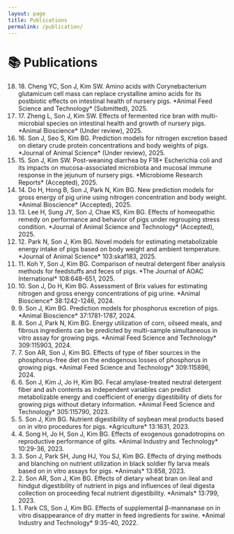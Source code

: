 ```yaml
---
layout: page
title: Publications
permalink: /publication/
---
```


# 📚 Publications

<ol reversed>
<li>18. Cheng YC, Son J, Kim SW. Amino acids with Corynebacterium glutamicum cell mass can replace crystalline amino acids for its postbiotic effects on intestinal health of nursery pigs. *Animal Feed Science and Technology* (Submitted), 2025.</li>
<li>17. Zheng L, Son J, Kim SW. Effects of fermented rice bran with multi-microbial species on intestinal health and growth of nursery pigs. *Animal Bioscience* (Under review), 2025.</li>
<li>16. Son J, Seo S, Kim BG. Prediction models for nitrogen excretion based on dietary crude protein concentrations and body weights of pigs. *Journal of Animal Science* (Under review), 2025.</li>
<li>15. Son J, Kim SW. Post-weaning diarrhea by F18+ Escherichia coli and its impacts on mucosa-associated microbiota and mucosal immune response in the jejunum of nursery pigs. *Microbiome Research Reports* (Accepted), 2025.</li>
<li>14. Do H, Hong B, Son J, Park N, Kim BG. New prediction models for gross energy of pig urine using nitrogen concentration and body weight. *Animal Bioscience* (Accepted), 2025.</li>
<li>13. Lee H, Sung JY, Son J, Chae KS, Kim BG. Effects of homeopathic remedy on performance and behavior of pigs under regrouping stress condition. *Journal of Animal Science and Technology* (Accepted), 2025.</li>
<li>12. Park N, Son J, Kim BG. Novel models for estimating metabolizable energy intake of pigs based on body weight and ambient temperature. *Journal of Animal Science* 103:skaf183, 2025.</li>
<li>11. Koh Y, Son J, Kim BG. Comparison of neutral detergent fiber analysis methods for feedstuffs and feces of pigs. *The Journal of AOAC International* 108:648-651, 2025.</li>
<li>10. Son J, Do H, Kim BG. Assessment of Brix values for estimating nitrogen and gross energy concentrations of pig urine. *Animal Bioscience* 38:1242-1246, 2024.</li>
<li>9. Son J, Kim BG. Prediction models for phosphorus excretion of pigs. *Animal Bioscience* 37:1781-1787, 2024.</li>
<li>8. Son J, Park N, Kim BG. Energy utilization of corn, oilseed meals, and fibrous ingredients can be predicted by multi-sample simultaneous in vitro assay for growing pigs. *Animal Feed Science and Technology* 309:115903, 2024.</li>
<li>7. Son AR, Son J, Kim BG. Effects of type of fiber sources in the phosphorus-free diet on the endogenous losses of phosphorus in growing pigs. *Animal Feed Science and Technology* 309:115896, 2024.</li>
<li>6. Son J, Kim J, Jo H, Kim BG. Fecal amylase-treated neutral detergent fiber and ash contents as independent variables can predict metabolizable energy and coefficient of energy digestibility of diets for growing pigs without dietary information. *Animal Feed Science and Technology* 305:115790, 2023.</li>
<li>5. Son J, Kim BG. Nutrient digestibility of soybean meal products based on in vitro procedures for pigs. *Agriculture* 13:1631, 2023.</li>
<li>4. Song H, Jo H, Son J, Kim BG. Effects of exogenous gonadotropins on reproductive performance of gilts. *Animal Industry and Technology* 10:29-36, 2023.</li>
<li>3. Son J, Park SH, Jung HJ, You SJ, Kim BG. Effects of drying methods and blanching on nutrient utilization in black soldier fly larva meals based on in vitro assays for pigs. *Animals* 13:858, 2023.</li>
<li>2. Son AR, Son J, Kim BG. Effects of dietary wheat bran on ileal and hindgut digestibility of nutrient in pigs and influences of ileal digesta collection on proceeding fecal nutrient digestibility. *Animals* 13:799, 2023.</li>
<li>1. Park CS, Son J, Kim BG. Effects of supplemental β-mannanase on in vitro disappearance of dry matter in feed ingredients for swine. *Animal Industry and Technology* 9:35-40, 2022.</li>
</ol>
